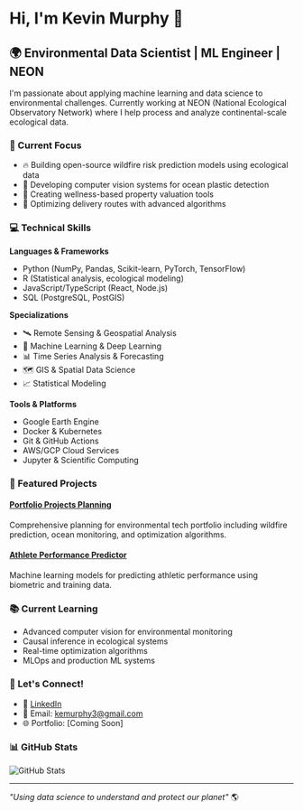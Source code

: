 # Hi, I'm Kevin Murphy 👋

## 🌍 Environmental Data Scientist | ML Engineer | NEON

I'm passionate about applying machine learning and data science to environmental challenges. Currently working at NEON (National Ecological Observatory Network) where I help process and analyze continental-scale ecological data.

### 🔭 Current Focus

- 🔥 Building open-source wildfire risk prediction models using ecological data
- 🌊 Developing computer vision systems for ocean plastic detection
- 🏡 Creating wellness-based property valuation tools
- 🚁 Optimizing delivery routes with advanced algorithms

### 💻 Technical Skills

**Languages & Frameworks**
- Python (NumPy, Pandas, Scikit-learn, PyTorch, TensorFlow)
- R (Statistical analysis, ecological modeling)
- JavaScript/TypeScript (React, Node.js)
- SQL (PostgreSQL, PostGIS)

**Specializations**
- 🛰️ Remote Sensing & Geospatial Analysis
- 🤖 Machine Learning & Deep Learning
- 📊 Time Series Analysis & Forecasting
- 🗺️ GIS & Spatial Data Science
- 📈 Statistical Modeling

**Tools & Platforms**
- Google Earth Engine
- Docker & Kubernetes
- Git & GitHub Actions
- AWS/GCP Cloud Services
- Jupyter & Scientific Computing

### 🚀 Featured Projects

#### [Portfolio Projects Planning](https://github.com/kemurphy3/portfolio-projects)
Comprehensive planning for environmental tech portfolio including wildfire prediction, ocean monitoring, and optimization algorithms.

#### [Athlete Performance Predictor](https://github.com/kemurphy3/athlete-performance-predictor)
Machine learning models for predicting athletic performance using biometric and training data.

### 📚 Current Learning

- Advanced computer vision for environmental monitoring
- Causal inference in ecological systems
- Real-time optimization algorithms
- MLOps and production ML systems

### 🤝 Let's Connect!

- 💼 [LinkedIn](https://linkedin.com/in/kemurphy)
- 📧 Email: kemurphy3@gmail.com
- 🌐 Portfolio: [Coming Soon]

### 📊 GitHub Stats

![GitHub Stats](https://github-readme-stats.vercel.app/api?username=kemurphy3&show_icons=true&theme=default)

---

*"Using data science to understand and protect our planet"* 🌎